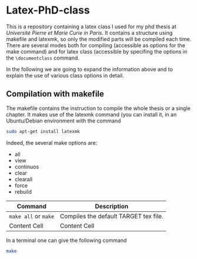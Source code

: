 # Latex-PhD-class
This is a repository containing a latex class I used for my phd thesis at _Université Pierre et Marie Curie in Paris_. 
It contains a structure using makefile and latexmk, so only the modified parts will be compiled each time. There are several modes both for compiling (accessible as options for the make command) and for latex class (accessible by specifing the options in the `\documentclass` command.

In the following we are going to expand the information above and to explain the use of various class options in detail.

## Compilation with makefile

The makefile contains the instruction to compile the whole thesis or a single chapter. It makes use of the latexmk command (you can install it, in an Ubuntu/Debian environment with the command
```bash
sudo apt-get install latexmk
```

Indeed, the several make options are:

* all
* view
* continuos
* clear
* clearall
* force
* rebuild


Command               | Description
-------------         | -------------
`make all` or `make`  | Compiles the default TARGET tex file.
Content Cell  | Content Cell

In a terminal one can give the following command
```bash
make 
```


